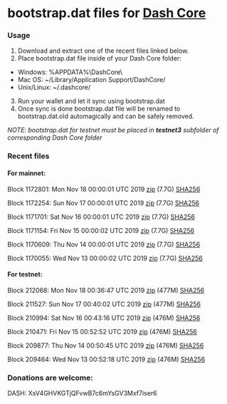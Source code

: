 # bootstrap.dat files for [Dash Core](https://github.com/dashpay/dash)

### Usage

1. Download and extract one of the recent files linked below.
2. Place bootstrap.dat file inside of your Dash Core folder:
 - Windows: %APPDATA%\DashCore\
 - Mac OS: ~/Library/Application Support/DashCore/
 - Unix/Linux: ~/.dashcore/
3. Run your wallet and let it sync using bootstrap.dat
4. Once sync is done bootstrap.dat file will be renamed to bootstrap.dat.old automagically and can be safely removed.

_NOTE: bootstrap.dat for testnet must be placed in **testnet3** subfolder of corresponding Dash Core folder_

### Recent files

#### For mainnet:

Block 1172801: Mon Nov 18 00:00:01 UTC 2019 [zip](https://dash-bootstrap.ams3.digitaloceanspaces.com/mainnet/2019-11-18/bootstrap.dat.zip) (7.7G) [SHA256](https://dash-bootstrap.ams3.digitaloceanspaces.com/mainnet/2019-11-18/sha256.txt)

Block 1172254: Sun Nov 17 00:00:01 UTC 2019 [zip](https://dash-bootstrap.ams3.digitaloceanspaces.com/mainnet/2019-11-17/bootstrap.dat.zip) (7.7G) [SHA256](https://dash-bootstrap.ams3.digitaloceanspaces.com/mainnet/2019-11-17/sha256.txt)

Block 1171701: Sat Nov 16 00:00:01 UTC 2019 [zip](https://dash-bootstrap.ams3.digitaloceanspaces.com/mainnet/2019-11-16/bootstrap.dat.zip) (7.7G) [SHA256](https://dash-bootstrap.ams3.digitaloceanspaces.com/mainnet/2019-11-16/sha256.txt)

Block 1171154: Fri Nov 15 00:00:02 UTC 2019 [zip](https://dash-bootstrap.ams3.digitaloceanspaces.com/mainnet/2019-11-15/bootstrap.dat.zip) (7.7G) [SHA256](https://dash-bootstrap.ams3.digitaloceanspaces.com/mainnet/2019-11-15/sha256.txt)

Block 1170609: Thu Nov 14 00:00:01 UTC 2019 [zip](https://dash-bootstrap.ams3.digitaloceanspaces.com/mainnet/2019-11-14/bootstrap.dat.zip) (7.7G) [SHA256](https://dash-bootstrap.ams3.digitaloceanspaces.com/mainnet/2019-11-14/sha256.txt)

Block 1170055: Wed Nov 13 00:00:02 UTC 2019 [zip](https://dash-bootstrap.ams3.digitaloceanspaces.com/mainnet/2019-11-13/bootstrap.dat.zip) (7.7G) [SHA256](https://dash-bootstrap.ams3.digitaloceanspaces.com/mainnet/2019-11-13/sha256.txt)


#### For testnet:

Block 212068: Mon Nov 18 00:36:47 UTC 2019 [zip](https://dash-bootstrap.ams3.digitaloceanspaces.com/testnet/2019-11-18/bootstrap.dat.zip) (477M) [SHA256](https://dash-bootstrap.ams3.digitaloceanspaces.com/testnet/2019-11-18/sha256.txt)

Block 211527: Sun Nov 17 00:40:02 UTC 2019 [zip](https://dash-bootstrap.ams3.digitaloceanspaces.com/testnet/2019-11-17/bootstrap.dat.zip) (477M) [SHA256](https://dash-bootstrap.ams3.digitaloceanspaces.com/testnet/2019-11-17/sha256.txt)

Block 210994: Sat Nov 16 00:43:16 UTC 2019 [zip](https://dash-bootstrap.ams3.digitaloceanspaces.com/testnet/2019-11-16/bootstrap.dat.zip) (476M) [SHA256](https://dash-bootstrap.ams3.digitaloceanspaces.com/testnet/2019-11-16/sha256.txt)

Block 210471: Fri Nov 15 00:52:52 UTC 2019 [zip](https://dash-bootstrap.ams3.digitaloceanspaces.com/testnet/2019-11-15/bootstrap.dat.zip) (476M) [SHA256](https://dash-bootstrap.ams3.digitaloceanspaces.com/testnet/2019-11-15/sha256.txt)

Block 209877: Thu Nov 14 00:50:45 UTC 2019 [zip](https://dash-bootstrap.ams3.digitaloceanspaces.com/testnet/2019-11-14/bootstrap.dat.zip) (476M) [SHA256](https://dash-bootstrap.ams3.digitaloceanspaces.com/testnet/2019-11-14/sha256.txt)

Block 209464: Wed Nov 13 00:52:18 UTC 2019 [zip](https://dash-bootstrap.ams3.digitaloceanspaces.com/testnet/2019-11-13/bootstrap.dat.zip) (476M) [SHA256](https://dash-bootstrap.ams3.digitaloceanspaces.com/testnet/2019-11-13/sha256.txt)


### Donations are welcome:

DASH: XsV4GHVKGTjQFvwB7c6mYsGV3Mxf7iser6
